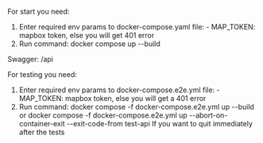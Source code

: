 For start you need:
  1. Enter required env params to docker-compose.yaml file:
    - MAP_TOKEN: mapbox token, else you will get 401 error
  2. Run command: docker compose up --build

Swagger: /api

For testing you need:
  1. Enter required env params to docker-compose.e2e.yml file:
    - MAP_TOKEN: mapbox token, else you will get a 401 error
  2. Run command: 
    docker compose -f docker-compose.e2e.yml up --build
     or
    docker compose -f docker-compose.e2e.yml up --abort-on-container-exit --exit-code-from test-api
    If you want to quit immediately after the tests
